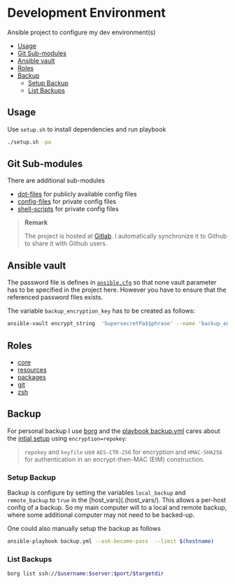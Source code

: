# Development Environment <!-- omit in toc -->

Ansible project to configure my dev environment(s)

- [Usage](#usage)
- [Git Sub-modules](#git-sub-modules)
- [Ansible vault](#ansible-vault)
- [Roles](#roles)
- [Backup](#backup)
  - [Setup Backup](#setup-backup)
  - [List Backups](#list-backups)

## Usage

Use `setup.sh` to install dependencies and run playbook

```bash
./setup.sh -pa
```

## Git Sub-modules

There are additional sub-modules

- [dot-files](https://gitlab.com/papanito/dot-files.git) for publicly available config files
- [config-files](https://gitlab.com/papanito/config-files.git) for private config files
- [shell-scripts](https://gitlab.com/papanito/config-files.git) for private config files

> **Remark**
>
> The project is hosted at [Gitlab](https://gitlab.com/papanito). I automatically synchronize it to Github to share it with Github users.

## Ansible vault

The password file is defines in [`ansible.cfg`](./ansible.cfg) so that none vault parameter has to be specified in the project here. However you have to ensure that the referenced password files exists.

The variable `backup_encryption_key` has to be created as follows:

```bash
ansible-vault encrypt_string  'SupersecretPa$$phrase' --name 'backup_encryption_key'
```

## Roles

- [core](./roles/core/README.md)
- [resources](./roles/resources/README.md)
- [packages](./roles/packages/README.md)
- [git](./roles/git/README.md)
- [zsh](./roles/zsh/README.md)

## Backup

For personal backup I use [borg](https://borgbackup.readthedocs.io) and the [playbook backup.yml](./playbooks/backup.yml) cares about the [intial setup](https://borgbackup.readthedocs.io/en/stable/usage/init.html) using `encryption=repokey`:

> `repokey` and `keyfile` use `AES-CTR-256` for encryption and `HMAC-SHA256` for authentication in an encrypt-then-MAC (EtM) construction.

### Setup Backup

Backup is configure by setting the variables `local_backup` and `remote_backup` to `true` in the [host_vars](.(host_vars/). This allows a per-host config of a backup. So my main computer will to a local and remote backup, where some additional computer may not need to be backed-up.

One could also manually setup the backup as follows

```bash
ansible-playbook backup.yml --ask-become-pass  --limit $(hostname)
```

### List Backups

```bash
borg list ssh://$username:$server:$port/$targetdir
```
